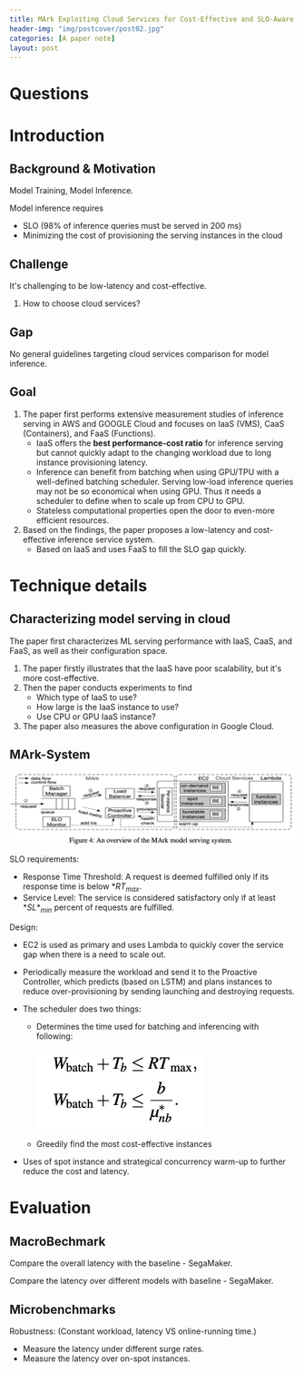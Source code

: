 ```yaml
---
title: MArk Exploiting Cloud Services for Cost-Effective and SLO-Aware Machine Learning Inference Serving
header-img: "img/postcover/post02.jpg"
categories: [A paper note]
layout: post
---
```


# Questions

# Introduction

## Background & Motivation

Model Training, Model Inference.

Model inference requires 

- SLO (98% of inference queries must be served in 200 ms)
- Minimizing the cost of provisioning the serving instances in the cloud

## Challenge

It's challenging to be low-latency and cost-effective.

1. How to choose cloud services?

## Gap

No general guidelines targeting cloud services comparison for model inference.

## Goal

1. The paper first performs extensive measurement studies of inference serving in AWS and GOOGLE Cloud and focuses on IaaS (VMS), CaaS (Containers), and FaaS (Functions). 
   - IaaS offers the **best performance-cost ratio** for inference serving but cannot quickly adapt to the changing workload due to long instance provisioning latency.
   - Inference can benefit from batching when using GPU/TPU with a well-defined batching scheduler. Serving low-load inference queries may not be so economical when using GPU. Thus it needs a scheduler to define when to scale up from CPU to GPU.
   - Stateless computational properties open the door to even-more efficient resources.
2. Based on the findings, the paper proposes a low-latency and cost-effective inference service system. 
   - Based on IaaS and uses FaaS to fill the SLO gap quickly.

# Technique details

## Characterizing model serving in cloud

The paper first characterizes ML serving performance with IaaS, CaaS, and FaaS, as well as their configuration space.

1. The paper firstly illustrates that the IaaS have poor scalability, but it's more cost-effective.
2. Then the paper conducts experiments to find 
   - Which type of IaaS to use?
   - How large is the IaaS instance to use?
   - Use CPU or GPU IaaS instance?
3. The paper also measures the above configuration in Google Cloud.

## MArk-System

![image-20221128111927858](../../img/a_img_store/image-20221128111927858.png)

SLO requirements:

- Response Time Threshold: A request is deemed fulfilled only if its response time is below $*RT_{max}$. 
- Service Level: The service is considered satisfactory only if at least $*SL*_{min}$ percent of requests are fulfilled.

Design:

- EC2 is used as primary and uses Lambda to quickly cover the service gap when there is a need to scale out.

- Periodically measure the workload and send it to the Proactive Controller, which predicts (based on LSTM) and plans instances to reduce over-provisioning by sending launching and destroying requests.

- The scheduler does two things:

  - Determines the time used for batching and inferencing with following:

    ![image-20221128113228587](../../img/a_img_store/image-20221128113228587.png)

  - Greedily find the most cost-effective instances

- Uses of spot instance and strategical concurrency warm-up to further reduce the cost and latency.

# Evaluation

## MacroBechmark

Compare the overall latency with the baseline - SegaMaker.

Compare the latency over different models with baseline - SegaMaker.

## Microbenchmarks

Robustness: (Constant workload, latency VS online-running time.)

- Measure the latency under different surge rates.  
- Measure the latency over on-spot instances. 

